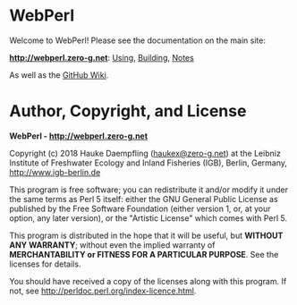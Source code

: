 
WebPerl
=======

Welcome to WebPerl!
Please see the documentation on the main site:

**<http://webperl.zero-g.net>**:
[Using](https://webperl.zero-g.net/using.html),
[Building](https://webperl.zero-g.net/building.html),
[Notes](https://webperl.zero-g.net/notes.html)

As well as the
[GitHub Wiki](https://github.com/haukex/webperl/wiki).


Author, Copyright, and License
==============================

**WebPerl - <http://webperl.zero-g.net>**

Copyright (c) 2018 Hauke Daempfling (haukex@zero-g.net)
at the Leibniz Institute of Freshwater Ecology and Inland Fisheries (IGB),
Berlin, Germany, <http://www.igb-berlin.de>

This program is free software; you can redistribute it and/or modify
it under the same terms as Perl 5 itself: either the GNU General Public
License as published by the Free Software Foundation (either version 1,
or, at your option, any later version), or the "Artistic License" which
comes with Perl 5.

This program is distributed in the hope that it will be useful, but
**WITHOUT ANY WARRANTY**; without even the implied warranty of
**MERCHANTABILITY or FITNESS FOR A PARTICULAR PURPOSE**.
See the licenses for details.

You should have received a copy of the licenses along with this program.
If not, see <http://perldoc.perl.org/index-licence.html>.

